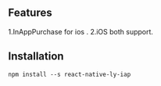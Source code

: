 ## Features
1.InAppPurchase for ios  .
2.iOS both support.

## Installation
```
npm install --s react-native-ly-iap
```


